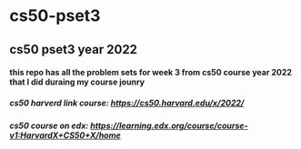 # cs50-pset3
## cs50 pset3 year 2022

#### this repo has all the problem sets for week 3 from cs50 course year 2022 that I did duraing my course jounry

##### cs50 harverd link course: https://cs50.harvard.edu/x/2022/
##### cs50 course on edx: https://learning.edx.org/course/course-v1:HarvardX+CS50+X/home
